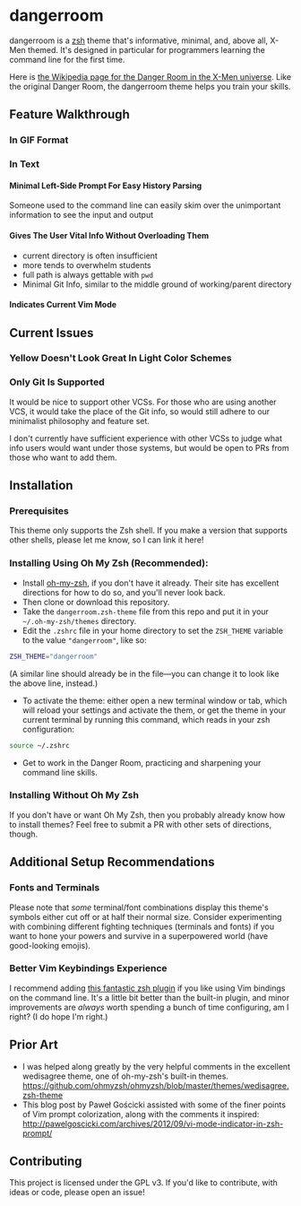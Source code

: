 # dangerroom

dangerroom is a [zsh][zsh] theme that's informative, minimal, and, above all, X-Men themed. It's designed in particular for programmers learning the command line for the first time.

Here is [the Wikipedia page for the Danger Room in the X-Men universe](https://en.wikipedia.org/wiki/Danger_Room). Like the original Danger Room, the dangerroom theme helps you train your skills.

## Feature Walkthrough

### In GIF Format

### In Text

#### Minimal Left-Side Prompt For Easy History Parsing

Someone used to the command line can easily skim over the unimportant information to see the input and output

#### Gives The User Vital Info Without Overloading Them

- current directory is often insufficient
- more tends to overwhelm students
- full path is always gettable with `pwd`
- Minimal Git Info, similar to the middle ground of working/parent directory

#### Indicates Current Vim Mode

## Current Issues

### Yellow Doesn't Look Great In Light Color Schemes

### Only Git Is Supported

It would be nice to support other VCSs. For those who are using another VCS, it would take the place of the Git info, so would still adhere to our minimalist philosophy and feature set.

I don't currently have sufficient experience with other VCSs to judge what info users would want under those systems, but would be open to PRs from those who want to add them.

## Installation

### Prerequisites

This theme only supports the Zsh shell. If you make a version that supports other shells, please let me know, so I can link it here!

### Installing Using Oh My Zsh (Recommended):

- Install [oh-my-zsh][oh-my-zsh], if you don't have it already. Their site has excellent directions for how to do so, and you'll never look back.
- Then clone or download this repository.
- Take the `dangerroom.zsh-theme` file from this repo and put it in your `~/.oh-my-zsh/themes` directory.
- Edit the `.zshrc` file in your home directory to set the `ZSH_THEME` variable to the value `"dangerroom"`, like so:

```sh
ZSH_THEME="dangerroom"
```

(A similar line should already be in the file—you can change it to look like the above line, instead.)

- To activate the theme: either open a new terminal window or tab, which will reload your settings and activate the them, or get the theme in your current terminal by running this command, which reads in your zsh configuration:

```sh
source ~/.zshrc
```

- Get to work in the Danger Room, practicing and sharpening your command line skills.

### Installing Without Oh My Zsh

If you don't have or want Oh My Zsh, then you probably already know how to install themes? Feel free to submit a PR with other sets of directions, though.

## Additional Setup Recommendations

### Fonts and Terminals

Please note that _some_ terminal/font combinations display this theme's symbols either cut off or at half their normal size. Consider experimenting with combining different fighting techniques (terminals and fonts) if you want to hone your powers and survive in a superpowered world (have good-looking emojis).

### Better Vim Keybindings Experience

I recommend adding [this fantastic zsh plugin](https://github.com/softmoth/zsh-vim-mode) if you like using Vim bindings on the command line. It's a little bit better than the built-in plugin, and minor improvements are _always_ worth spending a bunch of time configuring, am I right? (I do hope I'm right.)

## Prior Art

- I was helped along greatly by the very helpful comments in the excellent wedisagree theme, one of oh-my-zsh's built-in themes. https://github.com/ohmyzsh/ohmyzsh/blob/master/themes/wedisagree.zsh-theme
- This blog post by Paweł Gościcki assisted with some of the finer points of Vim prompt colorization, along with the comments it inspired: http://pawelgoscicki.com/archives/2012/09/vi-mode-indicator-in-zsh-prompt/

## Contributing

This project is licensed under the GPL v3. If you'd like to contribute, with ideas or code, please open an issue!

[oh-my-zsh]: https://ohmyz.sh/
[zsh]: https://zsh.sourceforge.io/
